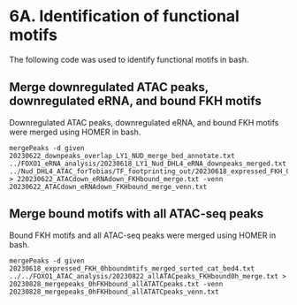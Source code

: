 # 6A. Identification of functional motifs
The following code was used to identify functional motifs in bash.

## Merge downregulated ATAC peaks, downregulated eRNA, and bound FKH motifs
Downregulated ATAC peaks, downregulated eRNA, and bound FKH motifs were merged using HOMER in bash. 
```
mergePeaks -d given 20230622_downpeaks_overlap_LY1_NUD_merge_bed_annotate.txt	../FOXO1_eRNA_analysis/20230618_LY1_Nud_DHL4_eRNA_downpeaks_merged.txt ../Nud_DHL4_ATAC_forTobias/TF_footprinting_out/20230618_expressed_FKH_0hboundmtifs_merged_sorted_cat_bed4.txt > 220230622_ATACdown_eRNAdown_FKHbound_merge.txt -venn 20230622_ATACdown_eRNAdown_FKHbound_merge_venn.txt
```

## Merge bound motifs with all ATAC-seq peaks
Bound FKH motifs and all ATAC-seq peaks were merged using HOMER in bash.
```
mergePeaks -d given 20230618_expressed_FKH_0hboundmtifs_merged_sorted_cat_bed4.txt ../../FOXO1_ATAC_analysis/20230822_allATACpeaks_FKHbound0h_merge.txt > 20230828_mergepeaks_0hFKHbound_allATATCpeaks.txt -venn 20230828_mergepeaks_0hFKHbound_allATATCpeaks_venn.txt
```
